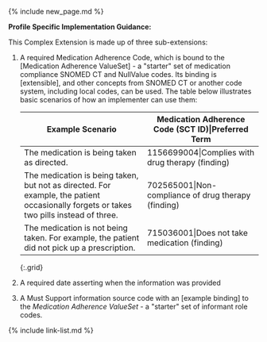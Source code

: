 {% include new_page.md %}

**Profile Specific Implementation Guidance:**


This Complex Extension is made up of three sub-extensions:

1. A required Medication Adherence Code, which is bound to the [Medication Adherence ValueSet] -  a "starter" set of medication compliance SNOMED CT and NullValue codes. Its binding is [extensible], and other concepts from SNOMED CT or another code system, including local codes, can be used. The table below illustrates basic scenarios of how an implementer can use them:

    Example Scenario|Medication Adherence Code (SCT ID)\|Preferred Term
    ---|---
    The medication is being taken as directed.|1156699004\|Complies with drug therapy (finding)
    The medication is being taken, but not as directed. For example, the patient occasionally forgets or takes two pills instead of three.|702565001\|Non-compliance of drug therapy (finding)
    The medication is not being taken. For example, the patient did not pick up a prescription.|715036001\|Does not take medication (finding)
    {:.grid}

2. A required date asserting when the information was provided
3. A Must Support information source code with an [example binding] to the *Medication Adherence ValueSet* - a "starter" set of informant role codes.


{% include link-list.md %}